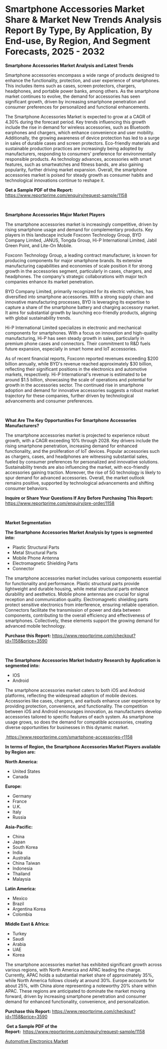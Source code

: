 <p><h1>Smartphone Accessories Market Share & Market New Trends Analysis Report By Type, By Application, By End-use, By Region, And Segment Forecasts, 2025 - 2032</h1></p><p><strong>Smartphone Accessories Market Analysis and Latest Trends</strong></p>
<p><p>Smartphone accessories encompass a wide range of products designed to enhance the functionality, protection, and user experience of smartphones. This includes items such as cases, screen protectors, chargers, headphones, and portable power banks, among others. As the smartphone market continues to evolve, the demand for accessories has seen significant growth, driven by increasing smartphone penetration and consumer preferences for personalized and functional enhancements. </p><p>The Smartphone Accessories Market is expected to grow at a CAGR of 4.30% during the forecast period. Key trends influencing this growth include the rise in demand for wireless accessories, such as Bluetooth earphones and chargers, which enhance convenience and user mobility. Additionally, the growing awareness of device protection has led to a surge in sales of durable cases and screen protectors. Eco-friendly materials and sustainable production practices are increasingly being adopted by manufacturers, responding to consumers' preference for environmentally responsible products. As technology advances, accessories with smart features, such as smartwatches and fitness bands, are also gaining popularity, further driving market expansion. Overall, the smartphone accessories market is poised for steady growth as consumer habits and technological innovations continue to reshape it.</p></p>
<p><strong>Get a Sample PDF of the Report:&nbsp;</strong> <a href="https://www.reportprime.com/enquiry/request-sample/1158?utm_campaign=3347&utm_medium=2&utm_source=Github&utm_content=ia&utm_term=18032025&utm_id=smartphone-accessories">https://www.reportprime.com/enquiry/request-sample/1158</a></p>
<p>&nbsp;</p>
<p><strong>Smartphone Accessories Major Market Players</strong></p>
<p><p>The smartphone accessories market is increasingly competitive, driven by rising smartphone usage and demand for complementary products. Key players in this landscape include Foxconn Technology Group, BYD Company Limited, JANUS, Tongda Group, Hi-P International Limited, Jabil Green Point, and Lite-On Mobile.</p><p>Foxconn Technology Group, a leading contract manufacturer, is known for producing components for major smartphone brands. Its extensive manufacturing capabilities and economies of scale position it for strong growth in the accessories segment, particularly in cases, chargers, and headphones. The company's strategic collaborations with major tech companies enhance its market penetration.</p><p>BYD Company Limited, primarily recognized for its electric vehicles, has diversified into smartphone accessories. With a strong supply chain and innovative manufacturing processes, BYD is leveraging its expertise to capture a share of the smartphone battery and charging accessory market. It aims for substantial growth by launching eco-friendly products, aligning with global sustainability trends.</p><p>Hi-P International Limited specializes in electronic and mechanical components for smartphones. With a focus on innovation and high-quality manufacturing, Hi-P has seen steady growth in sales, particularly in premium phone cases and connectors. Their commitment to R&D fuels future expansion, especially in smart home and IoT accessories.</p><p>As of recent financial reports, Foxconn reported revenues exceeding $200 billion annually, while BYD's revenue reached approximately $30 billion, reflecting their significant positions in the electronics and automotive markets, respectively. Hi-P International's revenue is estimated to be around $1.5 billion, showcasing the scale of operations and potential for growth in the accessories sector. The continued rise in smartphone adoption and demand for innovative accessories suggests a robust market trajectory for these companies, further driven by technological advancements and consumer preferences.</p></p>
<p>&nbsp;</p>
<p><strong>What Are The Key Opportunities For Smartphone Accessories Manufacturers?</strong></p>
<p><p>The smartphone accessories market is projected to experience robust growth, with a CAGR exceeding 10% through 2028. Key drivers include the rising smartphone penetration, increasing demand for enhanced functionality, and the proliferation of IoT devices. Popular accessories such as chargers, cases, and headphones are witnessing substantial sales, fueled by consumer preferences for personalized and innovative solutions. Sustainability trends are also influencing the market, with eco-friendly accessories gaining traction. Moreover, the rise of 5G technology is likely to spur demand for advanced accessories. Overall, the market outlook remains positive, supported by technological advancements and shifting consumer behaviors.</p></p>
<p><strong>Inquire or Share Your Questions If Any Before Purchasing This Report:</strong> <a href="https://www.reportprime.com/enquiry/pre-order/1158?utm_campaign=3347&utm_medium=2&utm_source=Github&utm_content=ia&utm_term=18032025&utm_id=smartphone-accessories">https://www.reportprime.com/enquiry/pre-order/1158</a></p>
<p>&nbsp;</p>
<p><strong>Market Segmentation</strong></p>
<p><strong>The Smartphone Accessories Market Analysis by types is segmented into:</strong></p>
<p><ul><li>Plastic Structural Parts</li><li>Metal Structural Parts</li><li>Mobile Phone Antenna</li><li>Electromagnetic Shielding Parts</li><li>Connector</li></ul></p>
<p><p>The smartphone accessories market includes various components essential for functionality and performance. Plastic structural parts provide lightweight and durable housing, while metal structural parts enhance durability and aesthetics. Mobile phone antennas are crucial for signal reception and communication quality. Electromagnetic shielding parts protect sensitive electronics from interference, ensuring reliable operation. Connectors facilitate the transmission of power and data between components, contributing to the overall efficiency and effectiveness of smartphones. Collectively, these elements support the growing demand for advanced mobile technology.</p></p>
<p><strong>Purchase this Report:&nbsp;</strong><a href="https://www.reportprime.com/checkout?id=1158&price=3590&utm_campaign=3347&utm_medium=2&utm_source=Github&utm_content=ia&utm_term=18032025&utm_id=smartphone-accessories">https://www.reportprime.com/checkout?id=1158&price=3590</a></p>
<p>&nbsp;</p>
<p><strong>The Smartphone Accessories Market Industry Research by Application is segmented into:</strong></p>
<p><ul><li>IOS</li><li>Android</li></ul></p>
<p><p>The smartphone accessories market caters to both iOS and Android platforms, reflecting the widespread adoption of mobile devices. Accessories like cases, chargers, and earbuds enhance user experience by providing protection, convenience, and functionality. The competition between iOS and Android encourages innovation, as manufacturers develop accessories tailored to specific features of each system. As smartphone usage grows, so does the demand for compatible accessories, creating diverse opportunities for businesses in this dynamic market.</p></p>
<p><a href="https://www.reportprime.com/smartphone-accessories-r1158?utm_campaign=3347&utm_medium=2&utm_source=Github&utm_content=ia&utm_term=18032025&utm_id=smartphone-accessories">&nbsp;https://www.reportprime.com/smartphone-accessories-r1158</a></p>
<p><strong>In terms of Region, the Smartphone Accessories Market Players available by Region are:</strong></p>
<p>
    <p> <strong> North America: </strong>
        <ul>
            <li>United States</li>
            <li>Canada</li>
        </ul>
        </p> 
    <p> <strong> Europe: </strong>
        <ul>
            <li>Germany</li>
            <li>France</li>
            <li>U.K.</li>
            <li>Italy</li>
            <li>Russia</li>
        </ul>
        </p> 
    <p> <strong> Asia-Pacific: </strong>
        <ul>
            <li>China</li>
            <li>Japan</li>
            <li>South Korea</li>
            <li>India</li>
            <li>Australia</li>
            <li>China Taiwan</li>
            <li>Indonesia</li>
            <li>Thailand</li>
            <li>Malaysia</li>
        </ul>
        </p> 
    <p> <strong> Latin America: </strong>
        <ul>
            <li>Mexico</li>
            <li>Brazil</li>
            <li>Argentina Korea</li>
            <li>Colombia</li>
        </ul>
        </p> 
    <p> <strong> Middle East & Africa: </strong>
        <ul>
            <li>Turkey</li>
            <li>Saudi</li>
            <li>Arabia</li>
            <li>UAE</li>
            <li>Korea</li>
        </ul>
    </p>
    </p>
<p><p>The smartphone accessories market has exhibited significant growth across various regions, with North America and APAC leading the charge. Currently, APAC holds a substantial market share of approximately 35%, while North America follows closely at around 30%. Europe accounts for about 25%, with China alone representing a noteworthy 20% share within APAC. These regions are anticipated to dominate the market moving forward, driven by increasing smartphone penetration and consumer demand for enhanced functionality, convenience, and personalization.</p></p>
<p><strong>Purchase this Report: </strong><a href="https://www.reportprime.com/checkout?id=1158&price=3590&utm_campaign=3347&utm_medium=2&utm_source=Github&utm_content=ia&utm_term=18032025&utm_id=smartphone-accessories">https://www.reportprime.com/checkout?id=1158&price=3590</a></p>
<p>&nbsp;<strong>Get a Sample PDF of the Report:&nbsp;&nbsp;</strong><a href="https://www.reportprime.com/enquiry/request-sample/1158?utm_campaign=3347&utm_medium=2&utm_source=Github&utm_content=ia&utm_term=18032025&utm_id=smartphone-accessories">https://www.reportprime.com/enquiry/request-sample/1158</a></p>
<p><strong></strong></p>
<p><p><a href="https://github.com/guinoopandam/Market-Research-Report-List-1/blob/main/automotive-electronics-market.md?utm_campaign=3347&utm_medium=2&utm_source=Github&utm_content=ia&utm_term=18032025&utm_id=smartphone-accessories">Automotive Electronics Market</a></p></p>